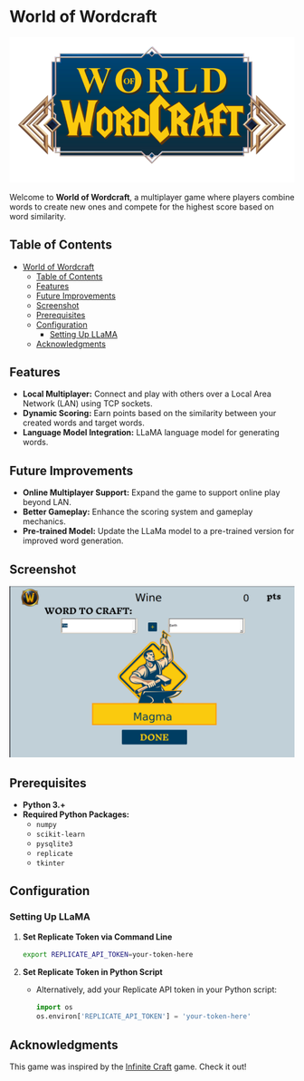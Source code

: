 # World of Wordcraft

![World of Wordcraft](client/assets/logo.png)

Welcome to **World of Wordcraft**, a multiplayer game where players combine words to create new ones and compete for the highest score based on word similarity.

## Table of Contents

- [World of Wordcraft](#world-of-wordcraft)
  - [Table of Contents](#table-of-contents)
  - [Features](#features)
  - [Future Improvements](#future-improvements)
  - [Screenshot](#screenshot)
  - [Prerequisites](#prerequisites)
  - [Configuration](#configuration)
    - [Setting Up LLaMA](#setting-up-llama)
  - [Acknowledgments](#acknowledgments)

## Features

- **Local Multiplayer:** Connect and play with others over a Local Area Network (LAN) using TCP sockets.
- **Dynamic Scoring:** Earn points based on the similarity between your created words and target words.
- **Language Model Integration:** LLaMA language model for generating words.

## Future Improvements

- **Online Multiplayer Support:** Expand the game to support online play beyond LAN.
- **Better Gameplay:** Enhance the scoring system and gameplay mechanics.
- **Pre-trained Model:** Update the LLaMa model to a pre-trained version for improved word generation.


## Screenshot

![Screenshot](client/assets/game_screenshot.png)

## Prerequisites

- **Python 3.+**
- **Required Python Packages:**
  - `numpy`
  - `scikit-learn`
  - `pysqlite3`
  - `replicate`
  - `tkinter`

## Configuration

### Setting Up LLaMA

1. **Set Replicate Token via Command Line**
     ```bash
     export REPLICATE_API_TOKEN=your-token-here
     ```

2. **Set Replicate Token in Python Script**
   - Alternatively, add your Replicate API token in your Python script:
     ```python
     import os
     os.environ['REPLICATE_API_TOKEN'] = 'your-token-here'

## Acknowledgments

This game was inspired by the [Infinite Craft](https://neal.fun/infinite-craft/) game. Check it out! 

